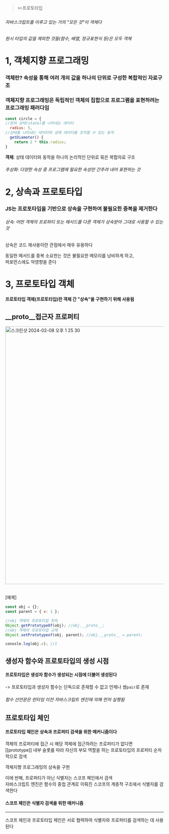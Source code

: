 > ✏️프로토타입

###### 자바스크립트를 이루고 있는 거의 "모든 것"이 객체다
###### 원시 타입의 값을 제외한 것들(함수, 배열, 정규표현식 등)은 모두 객체

# 1, 객체지향 프로그래밍
### 객체란? 속성을 통해 여러 개의 값을 하나의 단위로 구성한 복합적인 자료구조
### 객체지향 프로그래밍은 독립적인 객체의 집합으로 프로그램을 표현하려는 프로그래밍 패러다임

```jsx
const circle = {
//원의 상태(state)를 나타내는 데이터
  radius: 5,
//상태를 나타내는 데이터와 상태 데이터를 조작할 수 있는 동작
  getDiameter() {
    return 2 * this.radius;
}
```
**객체**: 상태 데이터와 동작을 하나의 논리적인 단위로 묶은 복합자료 구조


###### 추상화: 다양한 속성 중 프로그램에 필요한 속성만 간추려 내어 표현하는 것

# 2, 상속과 프로토타입
### JS는 프로토타입을 기반으로 상속을 구현하여 불필요한 중복을 제거한다
###### 상속: 어떤 객체의 프로퍼티 또는 메서드를 다른 객체가 상속받아 그대로 사용할 수 있는 것
상속은 코드 재사용이란 관점에서 매우 유용하다

동일한 메서드를 중복 소요한는 것은 불필요한 메모리를 낭비하게 하고, </br>
퍼포먼스에도 악영향을 준다


# 3, 프로토타입 객체
#### 프로토타입 객체(프로토타입)란 객체 간 "상속"을 구현하기 위해 사용됨


## __proto__접근자 프로퍼티
<img width="817" alt="스크린샷 2024-02-08 오후 1 25 30" src="https://github.com/mobi-community/mobi-2th-book-study/assets/134191815/23d588e4-3d5a-4e25-9d82-e7a8bf296621">

</br>
</br>

[예제]

```jsx
const obj = {};
const parent = { x: 1 };

//obj 객체의 프로토타입 취득
Object.getPrototypeOf(obj); //obj.__proto__;
//obj 객체의 프로토타입 교체
Object.setPrototypeof(obj, parent); //obj.__proto__ = parent;

conosle.log(obj.x); //1
```

## 생성자 함수와 프로토타입의 생성 시점
#### 프로토타입은 생성자 함수가 생성되는 시점에 더불어 생성된다
-> 프로토타입과 생성자 함수는 단독으로 존재할 수 없고 언제나 쌍`pair`로 존재

###### 함수 선언문은 런타임 이전 자바스크립트 엔진에 의해 먼저 실행됨


## 프로토타입 체인
#### 프로토타입 체인은 상속과 프로퍼티 검색을 위한 메커니즘이다
객체의 프로퍼티에 접근 시 해당 객체에 접근하려는 프로퍼티가 없다면 </br>
[[prototype]] 내부 슬롯를 따라 자신의 부모 역할을 하는 프로토타입의 프로퍼티 순차적으로 검색

객체지향 프로그래밍의 상속을 구현

이에 반해, 프로퍼티가 아닌 식별자는 스코프 체인에서 검색 </br>
자바스크립트 엔진은 함수의 중첩 관계로 이뤄진 스코프의 계층적 구조에서 식별자를 검색한다

#### 스코프 체인은 식별자 검색을 위한 매커니즘


----

스코프 체인과 프로토타입 체인은 서로 협력하여 식별자와 프로퍼티를 검색하는 데 사용된다



